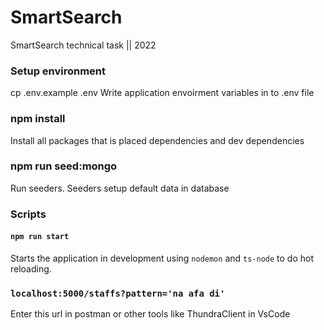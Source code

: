 # SmartSearch
SmartSearch technical task || 2022

### Setup environment

cp .env.example .env
Write application envoirment variables in to .env file

### npm install 
Install all packages that is placed dependencies and dev dependencies

### npm run seed:mongo
Run seeders. Seeders setup default data in database
### Scripts
#### `npm run start`
Starts the application in development using `nodemon` and `ts-node` to do hot reloading.

### `localhost:5000/staffs?pattern='na afa di'`

Enter this url in postman or other tools like ThundraClient in VsCode

